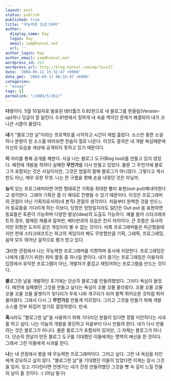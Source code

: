 ```yaml
---
layout: post
status: publish
published: true
title: "무능력한 프로그래머"
author:
  display_name: Kay
  login: Kay
  email: iam@hannal.net
  url: ''
author_login: Kay
author_email: iam@hannal.net
wordpress_id: 217
wordpress_url: http://blog.hannal.com/wp/?p=217
date: '2004-05-11 15:32:47 +0900'
date_gmt: '2004-05-11 06:32:47 +0900'
categories:
- "essay"
tags: []
permalink: "/2004/5/262/"
---
```

<p><b>다</b>행이다. 5월 10일자로 발표된 태터툴즈 0.92판으로 내 블로그를 판올림(Version-up)하니 덧글이 잘 달린다. 0.91판에서 징하게 내 속을 썩이던 문제가 해결되어 내가 크나큰 시름이 줄었다.</p>
<p><b>내</b>가 "블로그한 날"이라는 프로젝트를 시작하고 시간이 제법 흘렀다. 소스만 중편 소설 하나 분량이 된 소스를 바라보면 한숨이 절로 나온다. 이것도 결국은 내 개발 욕심때문에 자신의 모습을 세상에 공개되지 못하고 있기 때문이다.</p>
<p><b>이</b> 자리를 통해 공개를 해본다. 사실 나는 블로그 도구(Blog tool)를 만들고 있지 않았다. 예전에 개발을 하려다 실패한 <b>무언가</b>를 다시 만들고 있었다. 물론 그 무언가에 블로그가 포함되는 것은 사실이지만, 그것은 엄밀히 말해 블로그가 아니었다. 그렇다고 게시판도 아닌, 매우 묘한 무엇. 나는 뜬 구름을 향해 손을 내젖던 것은 아닐까.</p>
<p><b>능</b>력 있는 프로그래머라면 어떤 형태로건 기획을 최대한 빨리 표현(out-put)해내야한다고 생각한다. 그래야 기획은 좀 더 제대로 진행될 수 있기 때문이다. 이것은 프로그래머의 관점이 아닌 기획자로서의(내 본직) 관점의 생각이다. 처음부터 완벽한 것을 만드느라 동료들을 기다리게 하는 이보다, 당장은 엉망일지라도 일단은 Out-put 을 표현하면 동료들은 토론이 가능하며 다양한 발상(idea)의 도출도 가능하다. 예를 들어 스타크래프트의 경우, 발매된 제품과 알파판, 베타판과의 모습은 천지 차이이다. 큰 흐름은 유사하지만 외형은 도저히 같은 게임이라 볼 수 없는 것이다. 비록 프로그래머들은 피곤했을테지만 현재 스타크래프트는 최고의 게임이라 해도 무방할만큼 기획, 그래픽, 프로그래밍, 음악 모두 뛰어난 걸작으로 평가 받고 있다.</p>
<p><b>그</b>러한 관점에서 나는 무능력한 프로그래머를 지향하며 동시에 지양한다. 프로그래밍은 나에게 (즐기기 위한) 취미 활동 중 하나일 뿐이다. 내가 즐기는 프로그래밍은 이용자의 입장에서 유익한 프로그램이 아닌, 개발자가 즐겁고 재밌어하는 프로그램을 만드는 것이다.</p>
<p><b>블</b>로그한 날을 개발하던 초기에는 단순히 블로그를 만들려했었다. 그러다 욕심이 들었다. 예전에 실패했던 그것을 만들고 싶다는 욕심이 꼬물 꼬물 올라왔다. 꼬물 꼬물 꼬물 꼬물 꼬물 꼬물 올챙이가 뒷다리가 쑤욱 나와 개구리가 되어 펄쩍 뛰어오른 것처럼 튀어올라왔다. 그래서 다시 그 <b>무언가</b>를 만들게 이르렀다. 그리고 그것을 만들기 위해 개발 소스를 전부 뒤집어 엎기로 결정하였다. 만세.</p>
<p><b>혹</b>시라도 "블로그한 날"을 사용하기 위해 기다리던 분들이 있다면 정말 미안하다는 사과를 하고 싶다. 나는 이놈의 개발을 중단하고 처음부터 다시 만들려 한다. 내가 다시 만들려는 것은 블로그가 아니다. 물론 블로그가 포함되어 있지만, 그 자체는 블로그가 아니다. 단순히 한날이 만든 블로그 도구를 기대했던 이들에게는 명백히 배신을 한 것이다. 그래서 그런 이들에게 사과를 한다.</p>
<p><b>나</b>는 내 관점에서 봤을 때 무능력한 프로그래머이다. 그러고 싶다. 그런 내 욕심을 타인에게 강요하고 싶지 않다. "블로그한 날"을 기대했던 이들이 있었다면 이제는 잠시 그것을 잊자. 잊고 기다린다면 언젠가는 내가 진정 만들려했던 그것을 뼛 속 깊이 느낄 전율의 날이 올 것이다. :) (아님 말구)</p>
